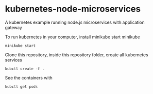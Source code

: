 # kubernetes-node-microservices
A kubernetes example running node.js microservices with application gateway

To run kubernetes in your computer, install minikube
start minikube
```
minikube start
```

Clone this repository, inside this repository folder, create all kubernetes services
```
kubctl create -f .
```

See the containers with 
```
kubctl get pods
```

